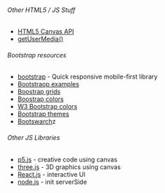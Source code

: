###### Other HTML5 / JS Stuff
* [HTML5 Canvas API](https://developer.mozilla.org/en-US/docs/Web/API/Canvas_API)
* [getUserMedia()](https://developer.mozilla.org/en-US/docs/Web/API/MediaDevices/getUserMedia)

###### Bootstrap resources
* [bootstrap](https://getbootstrap.com/) - Quick responsive mobile-first library
* [Bootstraop examples](https://getbootstrap.com/docs/4.3/examples/)
* [Boostrap grids](https://getbootstrap.com/docs/4.3/layout/grid/)
* [Boostrap colors](https://mdbootstrap.com/docs/jquery/css/colors/)
* [W3 Bootstrap colors](https://www.w3schools.com/bootstrap4/bootstrap_colors.asp)
* [Bootstrap themes](https://bootstrap.themes.guide/)
* [Bootswarch](https://bootswatch.com/)z

###### Other JS Libraries
* [p5.js](https://p5js.org/) - creative code using canvas
* [three.js](https://threejs.org/) - 3D graphics using canvas
* [React.js](https://reactjs.org/) - interactive UI
* [node.js](https://nodejs.org/en/) - init serverSide